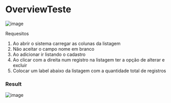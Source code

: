# OverviewTeste

![image](https://user-images.githubusercontent.com/100242220/206715028-8a31f594-316f-4e9c-8887-5b60cc16eef4.png)

Requesitos
1. Ao abrir o sistema carregar as colunas da listagem
2. Não aceitar o campo nome em branco
3. Ao adicionar ir listando o cadastro
4. Ao clicar com a direita num registro na listagem ter a opção de alterar e excluir
5. Colocar um label abaixo da listagem com a quantidade total de registros


### Result

![image](https://user-images.githubusercontent.com/100242220/206924991-0eef8522-1e57-4cf6-bb4d-f0d66d103eb3.png)
